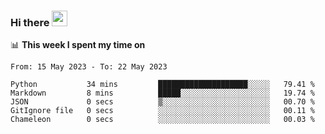 ### Hi there <a href="https://www.gautamkrishnar.com/"><img src="https://media.giphy.com/media/hvRJCLFzcasrR4ia7z/giphy.gif" width="25px"></a>

📊 **This week I spent my time on**

<!--START_SECTION:waka-->

```text
From: 15 May 2023 - To: 22 May 2023

Python           34 mins         ████████████████████░░░░░   79.41 %
Markdown         8 mins          █████░░░░░░░░░░░░░░░░░░░░   19.74 %
JSON             0 secs          ▒░░░░░░░░░░░░░░░░░░░░░░░░   00.70 %
GitIgnore file   0 secs          ░░░░░░░░░░░░░░░░░░░░░░░░░   00.11 %
Chameleon        0 secs          ░░░░░░░░░░░░░░░░░░░░░░░░░   00.03 %
```

<!--END_SECTION:waka-->
